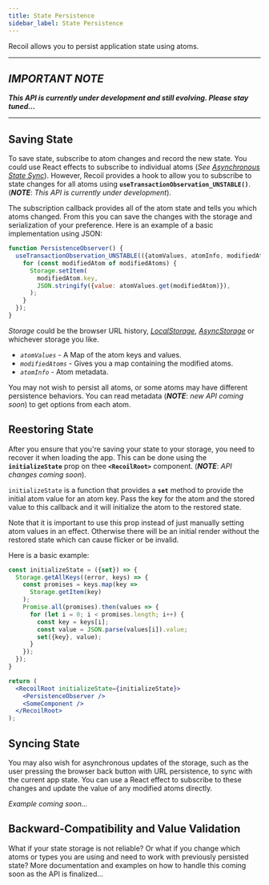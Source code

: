 ```yaml
---
title: State Persistence
sidebar_label: State Persistence
---
```


Recoil allows you to persist application state using atoms.

----
## *IMPORTANT NOTE*
***This API is currently under development and still evolving.  Please stay tuned...***

----

## Saving State

To save state, subscribe to atom changes and record the new state.  You could use React effects to subscribe to individual atoms (*See [Asynchronous State Sync](asynchronous-state-sync)*).  However, Recoil provides a hook to allow you to subscribe to state changes for all atoms using **`useTransactionObservation_UNSTABLE()`**.  (***NOTE***: *This API is currently under development*).

The subscription callback provides all of the atom state and tells you which atoms changed.  From this you can save the changes with the storage and serialization of your preference.  Here is an example of a basic implementation using JSON:

```jsx
function PersistenceObserver() {
  useTransactionObservation_UNSTABLE(({atomValues, atomInfo, modifiedAtoms}) => {
    for (const modifiedAtom of modifiedAtoms) {
      Storage.setItem(
        modifiedAtom.key,
        JSON.stringify({value: atomValues.get(modifiedAtom)}),
      );
    }
  });
}
```

*Storage* could be the browser URL history, [*LocalStorage*](https://developer.mozilla.org/en-US/docs/Web/API/Window/localStorage), *[AsyncStorage](https://github.com/react-native-community/react-native-async-storage)* or whichever storage you like.

* *`atomValues`* - A Map of the atom keys and values.
* *`modifiedAtoms`* - Gives you a map containing the modified atoms.
* *`atomInfo`* - Atom metadata.

You may not wish to persist all atoms, or some atoms may have different persistence behaviors.  You can read metadata (***NOTE***: *new API coming soon*) to get options from each atom.

## Reestoring State

After you ensure that you're saving your state to your storage, you need to recover it when loading the app.  This can be done using the **`initializeState`** prop on thee **`<RecoilRoot>`** component. (***NOTE***: *API changes coming soon*).

`initializeState` is a function that provides a **`set`** method to provide the initial atom value for an atom key.
Pass the key for the atom and the stored value to this callback and it will initialize the atom to the restored state.

Note that it is important to use this prop instead of just manually setting atom values in an effect.  Otherwise there will be an initial render without the restored state which can cause flicker or be invalid.

Here is a basic example:

```jsx
const initializeState = ({set}) => {
  Storage.getAllKeys((error, keys) => {
    const promises = keys.map(key =>
      Storage.getItem(key)
    );
    Promise.all(promises).then(values => {
      for (let i = 0; i < promises.length; i++) {
        const key = keys[i];
        const value = JSON.parse(values[i]).value;
        set({key}, value);
      }
    });
  });
}

return (
  <RecoilRoot initializeState={initializeState}>
    <PersistenceObserver />
    <SomeComponent />
  </RecoilRoot>
);
```

## Syncing State

You may also wish for asynchronous updates of the storage, such as the user pressing the browser back button with URL persistence, to sync with the current app state.  You can use a React effect to subscribe to these changes and update the value of any modified atoms directly.

*Example coming soon...*

## Backward-Compatibility and Value Validation

What if your state storage is not reliable?  Or what if you change which atoms or types you are using and need to work with previously persisted state?  More documentation and examples on how to handle this coming soon as the API is finalized...
